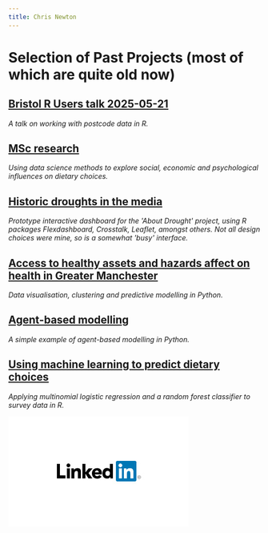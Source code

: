 ```yaml
---
title: Chris Newton
---
```


# **Selection of Past Projects (most of which are quite old now)**

## [Bristol R Users talk 2025-05-21](https://chrisdnewton.github.io/postcodes)
  *A talk on working with postcode data in R.*

## [MSc research](https://chrisdnewton.github.io/Research)
  *Using data science methods to explore social, economic and psychological influences on dietary choices.*

## [Historic droughts in the media](https://chrisdnewton.github.io/droughtmap)
 *Prototype interactive dashboard for the 'About Drought' project, using R packages Flexdashboard, Crosstalk, Leaflet, amongst others. Not all design choices were mine, so is a somewhat 'busy' interface.*  

## [Access to healthy assets and hazards affect on health in Greater Manchester](https://github.com/ChrisDNewton/GreaterManchesterHealth/blob/master/Analysis%20of%20Indices%20of%20Multiple%20Deprivation%20and%20'Access%20to%20Healthy%20Assets%20and%20Hazards'%20Data%20in%20Greater%20Manchester%20(for%20GitHub).ipynb)
  *Data visualisation, clustering and predictive modelling in Python.*

## [Agent-based modelling](https://chrisdnewton.github.io/AgentBasedModelling)
  *A simple example of agent-based modelling in Python.*

## [Using machine learning to predict dietary choices](https://chrisdnewton.github.io/RandomForest)
  *Applying multinomial logistic regression and a random forest classifier to survey data in R.*
  
  
  
  


<!-- LinkedIn profile -->
<a href="https://www.linkedin.com/in/chris-newton-9422a1219/"><img src="https://raw.githubusercontent.com/ChrisDNewton/ChrisDNewton.github.io/master/LinkedInLogo.png" 
  alt="LinkedIn Profile"
  border="0" /></a>
